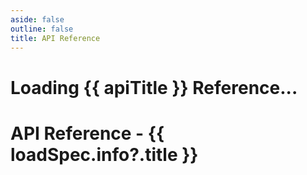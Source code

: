 ```yaml
---
aside: false
outline: false
title: API Reference
---
```


<script setup lang="ts">
import { onUnmounted, onMounted, ref } from 'vue'
import { useRoute } from 'vitepress'
import { useTheme } from 'vitepress-openapi/client'
import markdownit from 'markdown-it'
import openApiConfig from '../../../.vitepress/theme/openapi.config'

const md = markdownit({
  html: true,
  linkify: true,
  typographer: true,
})
const route = useRoute()

const apiTitle = route.data.params.title
const apiSlug = route.data.params.apiSlug
const spec = JSON.parse(JSON.stringify(route.data.params.specUrl))
const themeConfig = route.data.params.themeConfig
const loadSpec = ref('')
const loading = ref(true)

useTheme({ ...openApiConfig, ...themeConfig })

onMounted(async () => {
  const data = await fetch(spec)
  const json = await data.json()
  loadSpec.value = json
})
</script>

<div class="vp-loading" v-if="!loadSpec">
  <h1>Loading {{ apiTitle }} Reference...</h1>
  <OASpecSkeleton style="margin:10px 0 0 -20px" />
</div>
<div v-else>

# API Reference - {{ loadSpec.info?.title }}<Badge type="warning" :text="`v ${ loadSpec.info?.version }`" />

<div v-html="md.render(loadSpec.info?.description)" />

<OASpec
  :groupByTags="false"
  :hideInfo="true"
  :hideServers="true"
  :hideBranding="true"
  :hidePathsSummary="true"
  :spec="loadSpec"
/>

</div>
